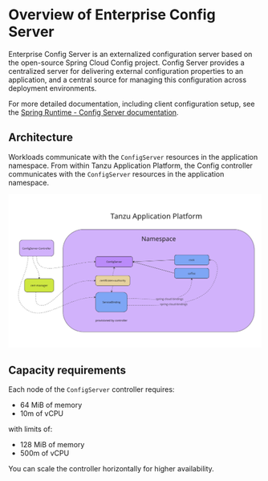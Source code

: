 # Overview of Enterprise Config Server

Enterprise Config Server is an externalized configuration server based on the open-source Spring
Cloud Config project. Config Server provides a centralized server for delivering external configuration
properties to an application, and a central source for managing this configuration across deployment
environments.

For more detailed documentation, including client configuration setup, see the
[Spring Runtime - Config Server documentation](https://docs-staging.vmware.com/en/VMware-Tanzu-Spring-Runtime---Config-Server/Commercial/Tanzu-Spring-Runtime/config-server-about-config-server.html).

## <a id="architecture"></a> Architecture

Workloads communicate with the `ConfigServer` resources in the application namespace. From within
Tanzu Application Platform, the Config controller communicates with the `ConfigServer` resources in
the application namespace.

![Diagram showing the relationships between the ConfigServer controller, ConfigServer resources, and workloads.](images/architecture.png)

## <a id='capacity-reqs'></a> Capacity requirements

Each node of the `ConfigServer` controller requires:

- 64 MiB of memory
- 10m of vCPU

with limits of:

- 128 MiB of memory
- 500m of vCPU

You can scale the controller horizontally for higher availability.
